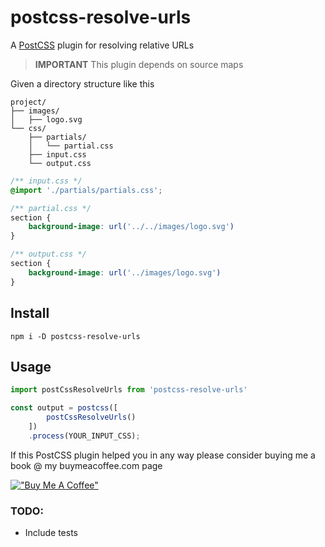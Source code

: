 # postcss-resolve-urls

A [PostCSS](https://esbuild.github.io/) plugin for resolving relative URLs

> **IMPORTANT** This plugin depends on source maps

Given a directory structure like this
```
project/
├── images/
│   ├── logo.svg
└── css/
    ├── partials/
    │   └── partial.css
    ├── input.css
    └── output.css
```

```css
/** input.css */
@import './partials/partials.css';

/** partial.css */
section {
    background-image: url('../../images/logo.svg')
}

/** output.css */
section {
    background-image: url('../images/logo.svg')
}
```

## Install
`npm i -D postcss-resolve-urls`

## Usage

```js
import postCssResolveUrls from 'postcss-resolve-urls'

const output = postcss([
        postCssResolveUrls()
    ])
    .process(YOUR_INPUT_CSS);
```

If this PostCSS plugin helped you in any way please consider buying me a book @ my buymeacoffee.com page

[!["Buy Me A Coffee"][bmc-badge]][bmc-page]

### TODO:
- Include tests

[bmc-page]: https://www.buymeacoffee.com/bognarlaszlo
[bmc-badge]: https://www.buymeacoffee.com/assets/img/guidelines/download-assets-sm-1.svg

